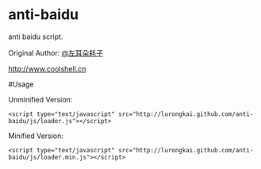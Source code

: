 anti-baidu
==========

anti baidu script.

Original Author: [@左耳朵耗子](http://weibo.com/haoel)

http://www.coolshell.cn

#Usage

Unminified Version:

	<script type="text/javascript" src="http://lurongkai.github.com/anti-baidu/js/loader.js"></script>

Minified Version:
	
	<script type="text/javascript" src="http://lurongkai.github.com/anti-baidu/js/loader.min.js"></script>
